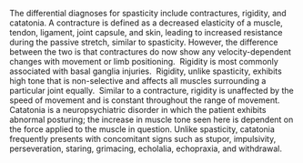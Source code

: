 The differential diagnoses for spasticity include contractures, rigidity, and catatonia. A contracture is defined as a decreased elasticity of a muscle, tendon, ligament, joint capsule, and skin, leading to increased resistance during the passive stretch, similar to spasticity. However, the difference between the two is that contractures do now show any velocity-dependent changes with movement or limb positioning.  Rigidity is most commonly associated with basal ganglia injuries.  Rigidity, unlike spasticity, exhibits high tone that is non-selective and affects all muscles surrounding a particular joint equally.  Similar to a contracture, rigidity is unaffected by the speed of movement and is constant throughout the range of movement. Catatonia is a neuropsychiatric disorder in which the patient exhibits abnormal posturing; the increase in muscle tone seen here is dependent on the force applied to the muscle in question. Unlike spasticity, catatonia frequently presents with concomitant signs such as stupor, impulsivity, perseveration, staring, grimacing, echolalia, echopraxia, and withdrawal.
